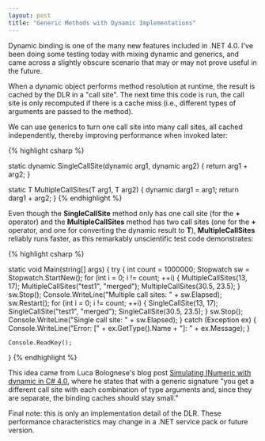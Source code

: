 ```yaml
---
layout: post
title: "Generic Methods with Dynamic Implementations"
---
```

Dynamic binding is one of the many new features included in .NET 4.0. I've been doing some testing today with mixing dynamic and generics, and came across a slightly obscure scenario that may or may not prove useful in the future.

When a dynamic object performs method resolution at runtime, the result is cached by the DLR in a "call site". The next time this code is run, the call site is only recomputed if there is a cache miss (i.e., different types of arguments are passed to the method).

We can use generics to turn one call site into many call sites, all cached independently, thereby improving performance when invoked later:

{% highlight csharp %}

static dynamic SingleCallSite(dynamic arg1, dynamic arg2)
{
    return arg1 + arg2;
}

static T MultipleCallSites<T>(T arg1, T arg2)
{
    dynamic darg1 = arg1;
    return darg1 + arg2;
}
{% endhighlight %}

Even though the **SingleCallSite** method only has one call site (for the **+** operator) and the **MultipleCallSites** method has two call sites (one for the **+** operator, and one for converting the dynamic result to **T**), **MultipleCallSites** reliably runs faster, as this remarkably unscientific test code demonstrates:

{% highlight csharp %}

static void Main(string[] args)
{
    try
    {
        int count = 1000000;
        Stopwatch sw = Stopwatch.StartNew();
        for (int i = 0; i != count; ++i)
        {
            MultipleCallSites(13, 17);
            MultipleCallSites("test1", "merged");
            MultipleCallSites(30.5, 23.5);
        }
        sw.Stop();
        Console.WriteLine("Multiple call sites: " + sw.Elapsed);
        sw.Restart();
        for (int i = 0; i != count; ++i)
        {
            SingleCallSite(13, 17);
            SingleCallSite("test1", "merged");
            SingleCallSite(30.5, 23.5);
        }
        sw.Stop();
        Console.WriteLine("Single call site: " + sw.Elapsed);
    }
    catch (Exception ex)
    {
        Console.WriteLine("Error: [" + ex.GetType().Name + "]: " + ex.Message);
    }

    Console.ReadKey();
}
{% endhighlight %}

This idea came from Luca Bolognese's blog post [Simulating INumeric with dynamic in C# 4.0](http://blogs.msdn.com/lucabol/archive/2009/02/05/simulating-inumeric-with-dynamic-in-c-4-0.aspx), where he states that with a generic signature "you get a different call site with each combination of type arguments and, since they are separate, the binding caches should stay small."

Final note: this is only an implementation detail of the DLR. These performance characteristics may change in a .NET service pack or future version.

